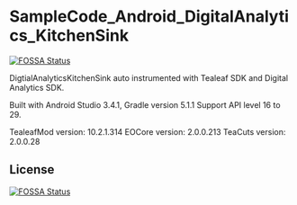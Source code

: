 # SampleCode_Android_DigitalAnalytics_KitchenSink
[![FOSSA Status](https://app.fossa.com/api/projects/git%2Bgithub.com%2Frlfagan%2FSampleCode_Android_DigitalAnalytics_KitchenSink.svg?type=shield)](https://app.fossa.com/projects/git%2Bgithub.com%2Frlfagan%2FSampleCode_Android_DigitalAnalytics_KitchenSink?ref=badge_shield)

DigtialAnalyticsKitchenSink auto instrumented with Tealeaf SDK and Digital Analytics SDK.

Built with Android Studio 3.4.1, Gradle version 5.1.1
Support API level 16 to 29.

TealeafMod version:  10.2.1.314
EOCore version:  2.0.0.213
TeaCuts version:  2.0.0.28


## License
[![FOSSA Status](https://app.fossa.com/api/projects/git%2Bgithub.com%2Frlfagan%2FSampleCode_Android_DigitalAnalytics_KitchenSink.svg?type=large)](https://app.fossa.com/projects/git%2Bgithub.com%2Frlfagan%2FSampleCode_Android_DigitalAnalytics_KitchenSink?ref=badge_large)